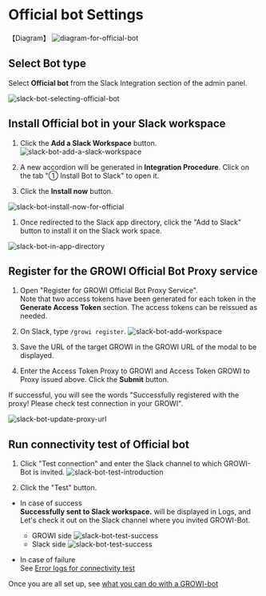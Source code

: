 # Official bot Settings

【Diagram】
![diagram-for-official-bot](/assets/images/slack-bot-outline-official.png)

## Select Bot type

  Select **Official bot** from the Slack Integration section of the admin panel.

  ![slack-bot-selecting-official-bot](/assets/images/slack-bot-selecting-official-bot.png)

## Install Official bot in your Slack workspace

1. Click the **Add a Slack Workspace** button.
  ![slack-bot-add-a-slack-workspace](/assets/images/slack-bot-add-a-slack-workspace.png)

1. A new accordion will be generated in **Integration Procedure**. Click on the tab "① Install Bot to Slack" to open it.

1. Click the **Install now** button.

  ![slack-bot-install-now-for-official](/assets/images/slack-bot-install-now-for-official.png)

1. Once redirected to the Slack app directory, click the "Add to Slack" button to install it on the Slack work space.

![slack-bot-in-app-directory](/assets/images/slack-bot-in-app-directory.png)

## Register for the GROWI Official Bot Proxy service

  1. Open "Register for GROWI Official Bot Proxy Service".  
    Note that two access tokens have been generated for each token in the **Generate Access Token** section.
    The access tokens can be reissued as needed.

  1. On Slack, type `/growi register`.
  ![slack-bot-add-workspace](/assets/images/slack-bot-register-modal.png)

  1. Save the URL of the target GROWI in the GROWI URL of the modal to be displayed.
  1. Enter the Access Token Proxy to GROWI and Access Token GROWI to Proxy issued above.
   Click the **Submit** button.
  
  If successful, you will see the words "Successfully registered with the proxy! Please check test connection in your GROWI".
  
  ![slack-bot-update-proxy-url](/assets/images/slack-bot-successfully-registered-with-proxy.png)

## Run connectivity test of Official bot

1. Click "Test connection" and enter the Slack channel to which GROWI-Bot is invited.
  ![slack-bot-test-introduction](/assets/images/slack-bot-test-introduction.png)

2. Click the "Test" button.

- In case of success  
  **Successfully sent to Slack workspace.** will be displayed in Logs, and
  Let's check it out on the Slack channel where you invited GROWI-Bot.
  - GROWI side
    ![slack-bot-test-success](/assets/images/slack-bot-test-success-official.png)
  - Slack side
    ![slack-bot-test-success](/assets/images/slack-bot-test-success-official-at-slack-app.png)

- In case of failure  
  See [Error logs for connectivity test](/en/admin-guide/management-cookbook/slack-integration/#error-logs-for-connectivity-test)

Once you are all set up, see [what you can do with a GROWI-bot](/en/admin-guide/management-cookbook/slack-integration/#check-the-connected-growi)
